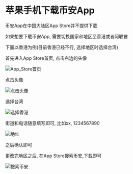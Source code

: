 # 苹果手机下载币安App

币安App在中国大陆区App Store并不提供下载

如果想要下载币安App, 需要切换国家和地区至香港或者阿联酋

下面以香港为例(目前香港已经不行, 选择地区时选择台湾)

首先进入App Store首页, 点击右边的头像

![App_Store首页](media/App_Store%E9%A6%96%E9%A1%B5-1.jpeg)



点击头像

![点击头像](media/%E7%82%B9%E5%87%BB%E5%A4%B4%E5%83%8F.jpeg)

选择台湾

![选择香港](media/%E9%80%89%E6%8B%A9%E9%A6%99%E6%B8%AF.jpeg)

街道和电话随意填写即可, 比如xx, 1234567890

![地址](media/%E5%9C%B0%E5%9D%80.jpeg)

之后确认即可

更改完地区之后, 在App Store搜索币安,下载即可

![搜索币安](media/%E6%90%9C%E7%B4%A2%E5%B8%81%E5%AE%89.jpeg)
